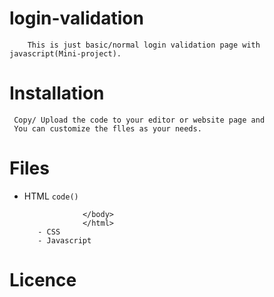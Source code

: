 # login-validation
        This is just basic/normal login validation page with javascript(Mini-project).
# Installation


     Copy/ Upload the code to your editor or website page and 
     You can customize the flles as your needs.
        

# Files

 - HTML
         `code()` <!DOCTYPE html>
                    <html lang="en">
                    <head>
                        <meta charset="UTF-8">
                        <meta http-equiv="X-UA-Compatible" content="IE=edge">
                        <meta name="viewport" content="width=device-width, initial-scale=1.0">
                        <title>Document</title>
                    </head>
                    <body>

                    </body>
                    </html>
          - CSS
          - Javascript
          

# Licence
